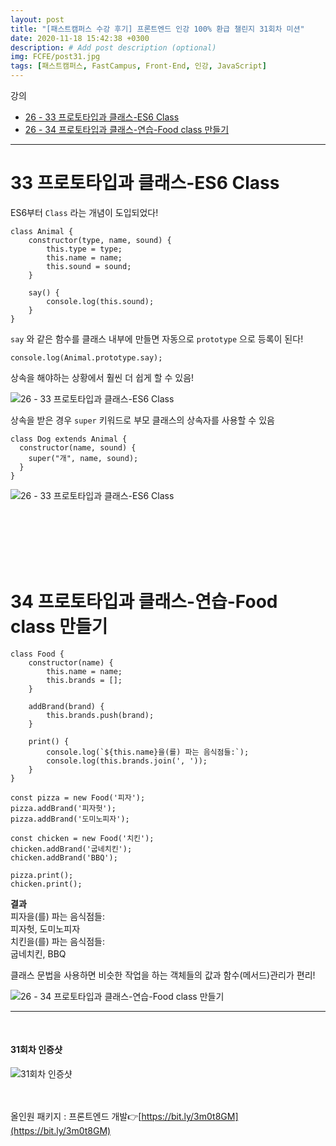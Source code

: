 ```yaml
---
layout: post
title: "[패스트캠퍼스 수강 후기] 프론트엔드 인강 100% 환급 챌린지 31회차 미션"
date: 2020-11-18 15:42:38 +0300
description: # Add post description (optional)
img: FCFE/post31.jpg
tags: [패스트캠퍼스, FastCampus, Front-End, 인강, JavaScript]
---
```


강의

- [26 - 33 프로토타입과 클래스-ES6 Class](#33-프로토타입과-클래스-ES6-Class)
- [26 - 34 프로토타입과 클래스-연습-Food class 만들기](#34-프로토타입과-클래스-연습-Food-class-만들기)

---

# 33 프로토타입과 클래스-ES6 Class

ES6부터 `Class` 라는 개념이 도입되었다!

```
class Animal {
	constructor(type, name, sound) {
		this.type = type;
		this.name = name;
		this.sound = sound;
	}

	say() {
		console.log(this.sound);
	}
}
```

`say` 와 같은 함수를 클래스 내부에 만들면 자동으로 `prototype` 으로 등록이 된다!

```
console.log(Animal.prototype.say);
```

상속을 해야하는 상황에서 훨씬 더 쉽게 할 수 있음!

![26 - 33 프로토타입과 클래스-ES6 Class]({{site.baseurl}}/assets/img/FCFE/post31-1.png)

상속을 받은 경우 `super` 키워드로 부모 클래스의 상속자를 사용할 수 있음

```
class Dog extends Animal {
  constructor(name, sound) {
    super("개", name, sound);
  }
}
```

![26 - 33 프로토타입과 클래스-ES6 Class]({{site.baseurl}}/assets/img/FCFE/post31-2.png)

<br>
<br>
<br>
<br>
<br>

# 34 프로토타입과 클래스-연습-Food class 만들기

```
class Food {
	constructor(name) {
		this.name = name;
		this.brands = [];
	}

	addBrand(brand) {
		this.brands.push(brand);
	}

	print() {
		console.log(`${this.name}을(를) 파는 음식점들:`);
		console.log(this.brands.join(', '));
	}
}

const pizza = new Food('피자');
pizza.addBrand('피자헛');
pizza.addBrand('도미노피자');

const chicken = new Food('치킨');
chicken.addBrand('굽네치킨');
chicken.addBrand('BBQ');

pizza.print();
chicken.print();
```

**결과**  
피자을(를) 파는 음식점들:  
피자헛, 도미노피자  
치킨을(를) 파는 음식점들:  
굽네치킨, BBQ

클래스 문법을 사용하면 비슷한 작업을 하는 객체들의 값과 함수(메서드)관리가 편리!

![26 - 34 프로토타입과 클래스-연습-Food class 만들기]({{site.baseurl}}/assets/img/FCFE/post31-2.png)

---

<br>

#### 31회차 인증샷

![31회차 인증샷]({{site.baseurl}}/assets/img/FCFE/post31.jpg)
<br>  
<br>

올인원 패키지 : 프론트엔드 개발👉[https://bit.ly/3m0t8GM](https://bit.ly/3m0t8GM)
